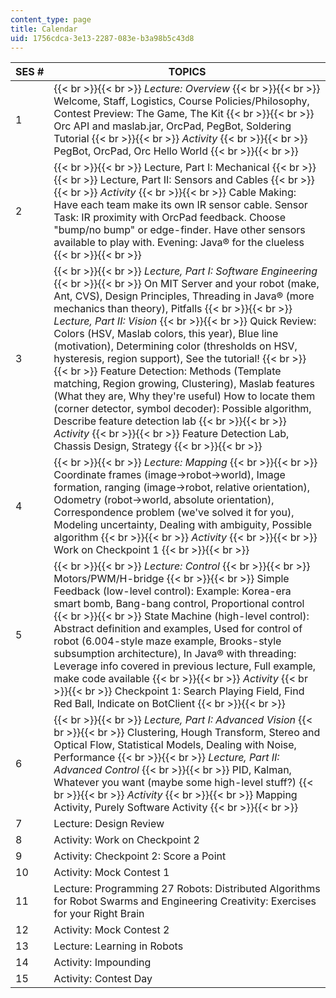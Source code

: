 ```yaml
---
content_type: page
title: Calendar
uid: 1756cdca-3e13-2287-083e-b3a98b5c43d8
---
```


| SES # | TOPICS |
| --- | --- |
| 1 |  {{< br >}}{{< br >}} _Lecture: Overview_ {{< br >}}{{< br >}} Welcome, Staff, Logistics, Course Policies/Philosophy, Contest Preview: The Game, The Kit {{< br >}}{{< br >}} Orc API and maslab.jar, OrcPad, PegBot, Soldering Tutorial {{< br >}}{{< br >}} _Activity_ {{< br >}}{{< br >}} PegBot, OrcPad, Orc Hello World {{< br >}}{{< br >}}  |
| 2 |  {{< br >}}{{< br >}} Lecture, Part I: Mechanical {{< br >}}{{< br >}} Lecture, Part II: Sensors and Cables {{< br >}}{{< br >}} _Activity_ {{< br >}}{{< br >}} Cable Making: Have each team make its own IR sensor cable. Sensor Task: IR proximity with OrcPad feedback. Choose "bump/no bump" or edge-finder. Have other sensors available to play with. Evening: Java® for the clueless {{< br >}}{{< br >}}  |
| 3 |  {{< br >}}{{< br >}} _Lecture, Part I: Software Engineering_ {{< br >}}{{< br >}} On MIT Server and your robot (make, Ant, CVS), Design Principles, Threading in Java® (more mechanics than theory), Pitfalls {{< br >}}{{< br >}} _Lecture, Part II: Vision_ {{< br >}}{{< br >}} Quick Review: Colors (HSV, Maslab colors, this year), Blue line (motivation), Determining color (thresholds on HSV, hysteresis, region support), See the tutorial! {{< br >}}{{< br >}} Feature Detection: Methods (Template matching, Region growing, Clustering), Maslab features (What they are, Why they're useful) How to locate them (corner detector, symbol decoder): Possible algorithm, Describe feature detection lab {{< br >}}{{< br >}} _Activity_ {{< br >}}{{< br >}} Feature Detection Lab, Chassis Design, Strategy {{< br >}}{{< br >}}  |
| 4 |  {{< br >}}{{< br >}} _Lecture: Mapping_ {{< br >}}{{< br >}} Coordinate frames (image->robot->world), Image formation, ranging (image->robot, relative orientation), Odometry (robot->world, absolute orientation), Correspondence problem (we've solved it for you), Modeling uncertainty, Dealing with ambiguity, Possible algorithm {{< br >}}{{< br >}} _Activity_ {{< br >}}{{< br >}} Work on Checkpoint 1 {{< br >}}{{< br >}}  |
| 5 |  {{< br >}}{{< br >}} _Lecture: Control_ {{< br >}}{{< br >}} Motors/PWM/H-bridge {{< br >}}{{< br >}} Simple Feedback (low-level control): Example: Korea-era smart bomb, Bang-bang control, Proportional control {{< br >}}{{< br >}} State Machine (high-level control): Abstract definition and examples, Used for control of robot (6.004-style maze example, Brooks-style subsumption architecture), In Java® with threading: Leverage info covered in previous lecture, Full example, make code available {{< br >}}{{< br >}} _Activity_ {{< br >}}{{< br >}} Checkpoint 1: Search Playing Field, Find Red Ball, Indicate on BotClient {{< br >}}{{< br >}}  |
| 6 |  {{< br >}}{{< br >}} _Lecture, Part I: Advanced Vision_ {{< br >}}{{< br >}} Clustering, Hough Transform, Stereo and Optical Flow, Statistical Models, Dealing with Noise, Performance {{< br >}}{{< br >}} _Lecture, Part II: Advanced Control_ {{< br >}}{{< br >}} PID, Kalman, Whatever you want (maybe some high-level stuff?) {{< br >}}{{< br >}} _Activity_ {{< br >}}{{< br >}} Mapping Activity, Purely Software Activity {{< br >}}{{< br >}}  |
| 7 | Lecture: Design Review |
| 8 | Activity: Work on Checkpoint 2 |
| 9 | Activity: Checkpoint 2: Score a Point |
| 10 | Activity: Mock Contest 1 |
| 11 | Lecture: Programming 27 Robots: Distributed Algorithms for Robot Swarms and Engineering Creativity: Exercises for your Right Brain |
| 12 | Activity: Mock Contest 2 |
| 13 | Lecture: Learning in Robots |
| 14 | Activity: Impounding |
| 15 | Activity: Contest Day